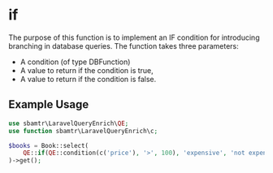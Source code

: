 # if

The purpose of this function is to implement an IF condition for introducing branching in database queries. The function
takes three parameters:

- A condition (of type DBFunction)
- A value to return if the condition is true,
- A value to return if the condition is false.

## Example Usage

```php
use sbamtr\LaravelQueryEnrich\QE;
use function sbamtr\LaravelQueryEnrich\c;

$books = Book::select(
    QE::if(QE::condition(c('price'), '>', 100), 'expensive', 'not expensive')->as('price_category')
)->get();
```